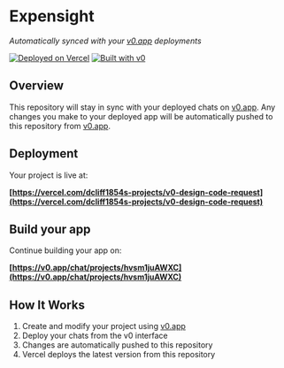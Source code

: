 # Expensight

*Automatically synced with your [v0.app](https://v0.app) deployments*

[![Deployed on Vercel](https://img.shields.io/badge/Deployed%20on-Vercel-black?style=for-the-badge&logo=vercel)](https://vercel.com/dcliff1854s-projects/v0-design-code-request)
[![Built with v0](https://img.shields.io/badge/Built%20with-v0.app-black?style=for-the-badge)](https://v0.app/chat/projects/hvsm1juAWXC)

## Overview

This repository will stay in sync with your deployed chats on [v0.app](https://v0.app).
Any changes you make to your deployed app will be automatically pushed to this repository from [v0.app](https://v0.app).

## Deployment

Your project is live at:

**[https://vercel.com/dcliff1854s-projects/v0-design-code-request](https://vercel.com/dcliff1854s-projects/v0-design-code-request)**

## Build your app

Continue building your app on:

**[https://v0.app/chat/projects/hvsm1juAWXC](https://v0.app/chat/projects/hvsm1juAWXC)**

## How It Works

1. Create and modify your project using [v0.app](https://v0.app)
2. Deploy your chats from the v0 interface
3. Changes are automatically pushed to this repository
4. Vercel deploys the latest version from this repository
